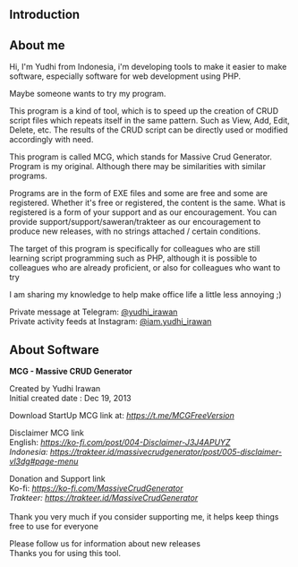 <h2>Introduction</h2>

<h2>About me</h2>

Hi, I'm Yudhi from Indonesia, i'm developing tools to make it easier to make software, especially software for web development using PHP.

Maybe someone wants to try my program.

This program is a kind of tool, which is to speed up the creation of CRUD script files which repeats itself in the same pattern. Such as View, Add, Edit, Delete, etc. The results of the CRUD script can be directly used or modified accordingly with need.

This program is called MCG, which stands for Massive Crud Generator. Program is my original. Although there may be similarities with similar programs.

Programs are in the form of EXE files and some are free and some are registered. Whether it's free or registered, the content is the same. What is registered is a form of your support and as our encouragement. You can provide support/support/saweran/trakteer as our encouragement to produce new releases, with no strings attached / certain conditions.

The target of this program is specifically for colleagues who are still learning script programming such as PHP, although it is possible to colleagues who are already proficient, or also for colleagues who want to try

I am sharing my knowledge to help make office life a little less annoying ;)

Private message at Telegram:</span>
<a href="https://t.me/yudhi_irawan">@yudhi_irawan</a>
<br><span class="font-weight-bold">Private activity feeds at Instagram:</span> 
<a href="https://www.instagram.com/iam.yudhi_irawan">@iam.yudhi_irawan</a>


<h2>About Software</h2>

<b>MCG - Massive CRUD Generator</b>

<p>
Created by Yudhi Irawan<br>
Initial created date : Dec 19, 2013<br>


<span class="font-weight-bold">Download</span> StartUp MCG link at:
<i>	
<a href="https://t.me/MCGFreeVersion">https://t.me/MCGFreeVersion</a>
</i>

 <span class="font-weight-bold">Disclaimer MCG link</span>
<br><span class="font-weight-bold">English: </span>
<i>	
<a href="https://ko-fi.com/post/004-Disclaimer-J3J4APUYZ">https://ko-fi.com/post/004-Disclaimer-J3J4APUYZ</a>
<br><span class="font-weight-bold">Indonesia: </span>
<a href="https://trakteer.id/massivecrudgenerator/post/005-disclaimer-vl3dg#page-menu">https://trakteer.id/massivecrudgenerator/post/005-disclaimer-vl3dg#page-menu</a>
</i>
 
<span class="font-weight-bold">Donation and Support link</span>
<br><span class="font-weight-bold">Ko-fi: </span>
<i>	
<a href="https://ko-fi.com/MassiveCrudGenerator">https://ko-fi.com/MassiveCrudGenerator</a>
<br><span class="font-weight-bold">Trakteer: </span>
<a href="https://trakteer.id/MassiveCrudGenerator">https://trakteer.id/MassiveCrudGenerator</a>
</i>
<br><br>
Thank you very much if you consider supporting me,
it helps keep things free to use for everyone

Please follow us for information about new releases<br>
Thanks you for using this tool. 
